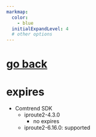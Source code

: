 ```yaml
---
markmap:
  color:
    - blue
  initialExpandLevel: 4
  # other options
---
```


# [go back](../index.html)
# expires
- Comtrend SDK 
  - iproute2-4.3.0
    - no expires
  - iproute2-6.16.0: supported
